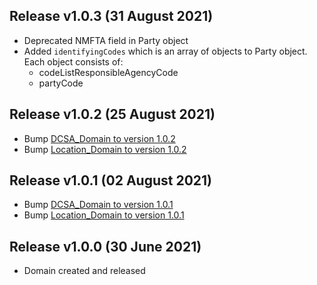 Release v1.0.3 (31 August 2021)
-----------------------------
- Deprecated NMFTA field in Party object
- Added `identifyingCodes` which is an array of objects to Party object. Each object consists of:
  - codeListResponsibleAgencyCode
  - partyCode

Release v1.0.2 (25 August 2021)
-----------------------------
- Bump [DCSA_Domain to version 1.0.2](https://github.com/dcsaorg/DCSA-OpenAPI/blob/master/domain/dcsa/dcsa_domain_v1.0.2.yaml)
- Bump [Location_Domain to version 1.0.2](https://github.com/dcsaorg/DCSA-OpenAPI/blob/master/domain/location/dcsa_location_v1.0.2.yaml)

Release v1.0.1 (02 August 2021)
-----------------------------
- Bump [DCSA_Domain to version 1.0.1](https://github.com/dcsaorg/DCSA-OpenAPI/blob/master/domain/dcsa/dcsa_domain_v1.0.1.yaml)
- Bump [Location_Domain to version 1.0.1](https://github.com/dcsaorg/DCSA-OpenAPI/blob/master/domain/location/dcsa_location_v1.0.1.yaml)

Release v1.0.0 (30 June 2021)
-----------------------------
- Domain created and released
